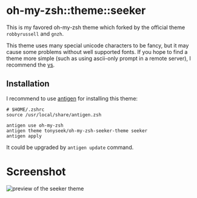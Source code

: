 oh-my-zsh::theme::seeker
========================

This is my favored oh-my-zsh theme which forked by the official theme
`robbyrussell` and `gnzh`.

This theme uses many special unicode characters to be fancy, but it may cause
some problems without well supported fonts. If you hope to find a theme more
simple (such as using ascii-only prompt in a remote server), I recommend
the [ys][].


Installation
------------

I recommend to use [antigen][] for installing this theme:

    # $HOME/.zshrc
    source /usr/local/share/antigen.zsh

    antigen use oh-my-zsh
    antigen theme tonyseek/oh-my-zsh-seeker-theme seeker
    antigen apply

It could be upgraded by `antigen update` command.

Screenshot
==========

![preview of the seeker theme](https://raw.github.com/tonyseek/oh-my-zsh-seeker-theme/gh-assets/preview.png)


[ys]: https://github.com/robbyrussell/oh-my-zsh/wiki/Themes#ys
[antigen]: https://github.com/zsh-users/antigen

